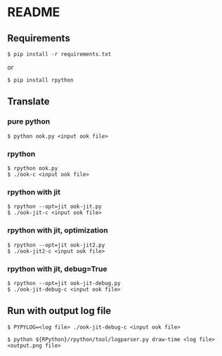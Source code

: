 # README

## Requirements

```
$ pip install -r requirements.txt
```
or

```
$ pip install rpython
```

## Translate

### pure python

```
$ python ook.py <input ook file>
```

### rpython

```
$ rpython ook.py
$ ./ook-c <input ook file>
```

### rpython with jit

```
$ rpython --opt=jit ook-jit.py
$ ./ook-jit-c <input ook file>
```

### rpython with jit, optimization

```
$ rpython --opt=jit ook-jit2.py
$ ./ook-jit2-c <input ook file>
```

### rpython with jit, debug=True

```
$ rpython --opt=jit ook-jit-debug.py
$ ./ook-jit-debug-c <input ook file>
```

## Run with output log file

```
$ PYPYLOG=<log file> ./ook-jit-debug-c <input ook file>
```

```
$ python ${RPython}/rpython/tool/logparser.py draw-time <log file> <output.png file>
```
